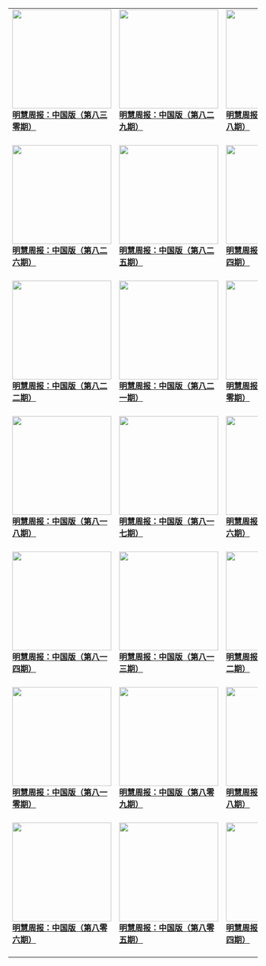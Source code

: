 |||||
|---|---|---|---|
|[<img width="200px" src="http://qikan.minghui.org/mhqkpage/qikanimage/2021/01/01/mhzb_830_pdf-cover.png" ><br/><b> 明慧周报：中国版（第八三零期）</b><br/><br/>](../pages/zhongguo/200885.md)|[<img width="200px" src="http://qikan.minghui.org/mhqkpage/qikanimage/2020/12/24/mhzb_829_pdf-cover.png" ><br/><b> 明慧周报：中国版（第八二九期）</b><br/><br/>](../pages/zhongguo/200786.md)|[<img width="200px" src="http://qikan.minghui.org/mhqkpage/qikanimage/2020/12/17/mhzb_828_pdf-cover.png" ><br/><b> 明慧周报：中国版（第八二八期）</b><br/><br/>](../pages/zhongguo/200683.md)|[<img width="200px" src="http://qikan.minghui.org/mhqkpage/qikanimage/2020/12/10/mhzb_827_pdf-cover.png" ><br/><b> 明慧周报：中国版（第八二七期）</b><br/><br/>](../pages/zhongguo/200581.md)|
|[<img width="200px" src="http://qikan.minghui.org/mhqkpage/qikanimage/2020/12/03/mhzb_826_pdf-cover.png" ><br/><b> 明慧周报：中国版（第八二六期）</b><br/><br/>](../pages/zhongguo/200468.md)|[<img width="200px" src="http://qikan.minghui.org/mhqkpage/qikanimage/2020/11/26/mhzb_825_pdf-cover.png" ><br/><b> 明慧周报：中国版（第八二五期）</b><br/><br/>](../pages/zhongguo/200370.md)|[<img width="200px" src="http://qikan.minghui.org/mhqkpage/qikanimage/2020/11/20/mhzb_824_pdf-cover.png" ><br/><b> 明慧周报：中国版（第八二四期）</b><br/><br/>](../pages/zhongguo/200272.md)|[<img width="200px" src="http://qikan.minghui.org/mhqkpage/qikanimage/2020/11/12/mhzb_823_pdf-cover.png" ><br/><b> 明慧周报：中国版（第八二三期）</b><br/><br/>](../pages/zhongguo/200172.md)|
|[<img width="200px" src="http://qikan.minghui.org/mhqkpage/qikanimage/2020/11/05/mhzb_822_pdf-cover.png" ><br/><b> 明慧周报：中国版（第八二二期）</b><br/><br/>](../pages/zhongguo/200075.md)|[<img width="200px" src="http://qikan.minghui.org/mhqkpage/qikanimage/2020/10/29/mhzb_821_pdf-cover.png" ><br/><b> 明慧周报：中国版（第八二一期）</b><br/><br/>](../pages/zhongguo/199963.md)|[<img width="200px" src="http://qikan.minghui.org/mhqkpage/qikanimage/2020/10/22/mhzb_820_pdf-cover.png" ><br/><b> 明慧周报：中国版（第八二零期）</b><br/><br/>](../pages/zhongguo/199872.md)|[<img width="200px" src="http://qikan.minghui.org/mhqkpage/qikanimage/2020/10/15/mhzb_819_pdf-cover.png" ><br/><b> 明慧周报：中国版（第八一九期）</b><br/><br/>](../pages/zhongguo/199773.md)|
|[<img width="200px" src="http://qikan.minghui.org/mhqkpage/qikanimage/2020/10/08/mhzb_818_pdf-cover.png" ><br/><b> 明慧周报：中国版（第八一八期）</b><br/><br/>](../pages/zhongguo/199679.md)|[<img width="200px" src="http://qikan.minghui.org/mhqkpage/qikanimage/2020/10/01/mhzb_817_pdf-cover.png" ><br/><b> 明慧周报：中国版（第八一七期）</b><br/><br/>](../pages/zhongguo/199595.md)|[<img width="200px" src="http://qikan.minghui.org/mhqkpage/qikanimage/2020/09/25/mhzb_816_pdf-cover.png" ><br/><b> 明慧周报：中国版（第八一六期）</b><br/><br/>](../pages/zhongguo/199503.md)|[<img width="200px" src="http://qikan.minghui.org/mhqkpage/qikanimage/2020/09/18/mhzb_815_pdf-cover.png" ><br/><b> 明慧周报：中国版（第八一五期）</b><br/><br/>](../pages/zhongguo/199407.md)|
|[<img width="200px" src="http://qikan.minghui.org/mhqkpage/qikanimage/2020/09/11/mhzb_814_pdf-cover.png" ><br/><b> 明慧周报：中国版（第八一四期）</b><br/><br/>](../pages/zhongguo/199314.md)|[<img width="200px" src="http://qikan.minghui.org/mhqkpage/qikanimage/2020/09/04/mhzb_813_pdf-cover.png" ><br/><b> 明慧周报：中国版（第八一三期）</b><br/><br/>](../pages/zhongguo/199222.md)|[<img width="200px" src="http://qikan.minghui.org/mhqkpage/qikanimage/2020/08/27/mhzb_812_pdf-cover.png" ><br/><b> 明慧周报：中国版（第八一二期）</b><br/><br/>](../pages/zhongguo/199111.md)|[<img width="200px" src="http://qikan.minghui.org/mhqkpage/qikanimage/2020/08/21/mhzb_811_pdf-cover.png" ><br/><b> 明慧周报：中国版（第八一一期）</b><br/><br/>](../pages/zhongguo/198960.md)|
|[<img width="200px" src="http://qikan.minghui.org/mhqkpage/qikanimage/2020/08/14/mhzb_810_pdf-cover.png" ><br/><b> 明慧周报：中国版（第八一零期）</b><br/><br/>](../pages/zhongguo/198842.md)|[<img width="200px" src="http://qikan.minghui.org/mhqkpage/qikanimage/2020/08/06/mhzb_809_pdf-cover.png" ><br/><b> 明慧周报：中国版（第八零九期）</b><br/><br/>](../pages/zhongguo/198732.md)|[<img width="200px" src="http://qikan.minghui.org/mhqkpage/qikanimage/2020/07/30/mhzb_808_pdf-cover.png" ><br/><b> 明慧周报：中国版（第八零八期）</b><br/><br/>](../pages/zhongguo/198626.md)|[<img width="200px" src="http://qikan.minghui.org/mhqkpage/qikanimage/2020/07/24/mhzb_807_pdf-cover.png" ><br/><b> 明慧周报：中国版（第八零七期）</b><br/><br/>](../pages/zhongguo/198465.md)|
|[<img width="200px" src="http://qikan.minghui.org/mhqkpage/qikanimage/2020/07/16/mhzb_806_pdf-cover.png" ><br/><b> 明慧周报：中国版（第八零六期）</b><br/><br/>](../pages/zhongguo/198361.md)|[<img width="200px" src="http://qikan.minghui.org/mhqkpage/qikanimage/2020/07/10/mhzb_805_pdf-cover.png" ><br/><b> 明慧周报：中国版（第八零五期）</b><br/><br/>](../pages/zhongguo/198281.md)|[<img width="200px" src="http://qikan.minghui.org/mhqkpage/qikanimage/2020/07/02/mhzb_804_pdf-cover.png" ><br/><b> 明慧周报：中国版（第八零四期）</b><br/><br/>](../pages/zhongguo/198182.md)|[<img width="200px" src="http://qikan.minghui.org/mhqkpage/qikanimage/2020/06/25/mhzb_803_pdf-cover.png" ><br/><b> 明慧周报：中国版（第八零三期）</b><br/><br/>](../pages/zhongguo/198093.md)|
